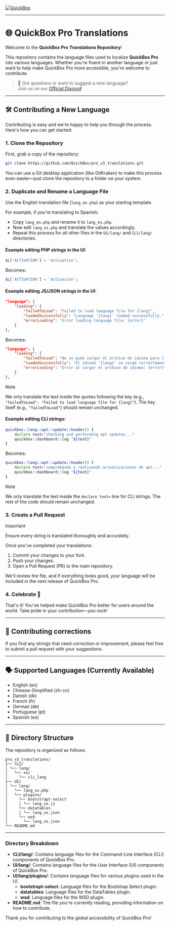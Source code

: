 [![QuickBox](https://quickbox.io/files/2018/12/qb_logo_original.png "QuickBox")](https://quickbox.io)

---

# 🌐 QuickBox Pro Translations

Welcome to the **QuickBox Pro Translations Repository**!

This repository contains the language files used to localize **QuickBox Pro** into various languages. Whether you're fluent in another language or just want to help make QuickBox Pro more accessible, you're welcome to contribute.

> 💬 Got questions or want to suggest a new language?  
> Join us on our [Official Discord](https://discord.gg/hCCbVhu)!

---

## 🛠️ Contributing a New Language

Contributing is easy and we're happy to help you through the process. Here's how you can get started:

### 1. Clone the Repository

First, grab a copy of the repository:

```bash
git clone https://github.com/QuickBox/pro_v3_translations.git
```

You can use a Git desktop application (like GitKraken) to make this process even easier—just clone the repository to a folder on your system.


### 2. Duplicate and Rename a Language File

Use the English translation file (`lang_en.php`) as your starting template.

For example, if you're translating to Spanish:

- Copy `lang_en.php` and rename it to `lang_es.php`.
- Now edit `lang_es.php` and translate the values accordingly.
- Repeat this process for all other files in the `UI/lang/` and `CLI/lang/` directories.

#### Example editing PHP strings in the UI:

```php
$L['ACTIVATION'] = 'Activation';
```

Becomes:
```php
$L['ACTIVATION'] = 'Activación';
```

#### Example editing JS/JSON strings in the UI:

```json
"language": {
	"loading": {
		"failedToLoad": "Failed to load language file for {lang}",
		"loadedSuccessfully": "Language '{lang}' loaded successfully.",
		"errorLoading": "Error loading language file: {error}"
	}
},
```

Becomes:
```json
"language": {
	"loading": {
		"failedToLoad": "No se pudo cargar el archivo de idioma para {lang}",
		"loadedSuccessfully": "El idioma '{lang}' se cargó correctamente.",
		"errorLoading": "Error al cargar el archivo de idioma: {error}"
	}
},
```

> [!NOTE]
> We only translate the text inside the quotes following the key (e.g., `"failedToLoad": "Failed to load language file for {lang}"`). The key itself (e.g., `"failedToLoad"`) should remain unchanged.

#### Example editing CLI strings:

```bash
quickbox::lang::apt::update::header() {
	declare text="checking and performing apt updates..."
	quickbox::dashboard::log "${text}"
}
```

Becomes:
```bash
quickbox::lang::apt::update::header() {
	declare text="comprobando y realizando actualizaciones de apt..."
	quickbox::dashboard::log "${text}"
}
```

> [!NOTE] 
> We only translate the text inside the `declare text=` line for CLI strings. The rest of the code should remain unchanged.

### 3. Create a Pull Request

> [!IMPORTANT]
> Ensure every string is translated thoroughly and accurately.

Once you've completed your translations:

1. Commit your changes to your fork.
2. Push your changes.
3. Open a Pull Request (PR) to the main repository.

We'll review the file, and if everything looks good, your language will be included in the next release of QuickBox Pro.


### 4. Celebrate 🎉

That's it! You've helped make QuickBox Pro better for users around the world.
Take pride in your contribution—*you rock!*

---

## 📝 Contributing corrections

If you find any strings that need correction or improvement, please feel free to submit a pull request with your suggestions.

---

## 🗣️ Supported Languages (Currently Available)

- English (en)
- Chinese-Simplified (zh-cn)
- Danish (dk)
- French (fr)
- German (de)
- Portuguese (pt)
- Spanish (es)

---

## 📂 Directory Structure

The repository is organized as follows:
```
pro_v3_translations/ 
├── CLI/ 
│ └── lang/ 
│   └── xx/
│     └── cli_lang
├── UI/ 
│ └── lang/ 
│   └── lang_xx.php
│   └── plugins/
│     └── bootstrapt-select
│     │ └── lang_xx.js 
│     └── datatables
│     │ └── lang_xx.json
│     └── wsd
│       └── lang_xx.json
└── README.md
```

---

### Directory Breakdown

- **CLI/lang/**: Contains language files for the Command-Line Interface (CLI) components of QuickBox Pro.
- **UI/lang/**: Contains language files for the User Interface (UI) components of QuickBox Pro.
- **UI/lang/plugins/**: Contains language files for various plugins used in the UI.
  - **bootstrapt-select**: Language files for the Bootstrap Select plugin.
  - **datatables**: Language files for the DataTables plugin.
  - **wsd**: Language files for the WSD plugin.
- **README.md**: The file you're currently reading, providing information on how to contribute.

Thank you for contributing to the global accessibility of QuickBox Pro!